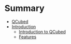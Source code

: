 # Summary

* [QCubed](README.md)
* [Introduction](Introduction/README.md)
    * [Introduction to QCubed](Introduction/introduction-to-qcubed.md)
    * [Features](Introduction/features.md)

